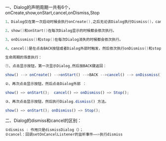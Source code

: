 一、Dialog的声明周期一共有6个，onCreate,show,onStart,cancel,onDismiss,Stop

```kotlin
1、Dialog仅在第一次启动时候会执行onCreate(),之后无论该Dialog执行Dismiss()，cancel(),stop(),Dialog都不会再执行onCreate()方法。

2、show()和onStart()在每次Dialog显示的时候都会依次执行。

3、onDissmiss()和stop()在每次Dialog消失的时候都会依次执行。

4、cancel()是在点击BACK按钮或者Dialog外部时触发，然后依次执行onDismiss()和stop().
```

```javascript
生命周期的场景执行：

①、点击显示按钮，第一次显示Dialog,然后按BACK键返回：

show() --> onCreate() -->onStart() -->BACK -->cancel() --> onDissmiss() -->Stop()

②、再次点击显示按钮，然后点击Dialog外部 ：

show() —> onStart();  cancel() —> onDismiss() —> Stop(); 

③、再次点击显示按钮，然后执行Dialog.dismiss() 方法。 

show() —> onStart(); onDismiss() —> Stop();

```

二、Dialog的dismiss和cancel的区别：

```javascript
①dismiss : 作用只是dismissDialog（）；
②cancel：回调setOnCancelListener的监听事件—–>执行dismiss
```



